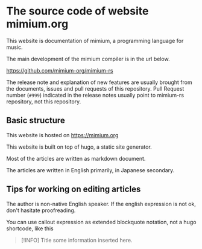 # The source code of website mimium.org

This website is documentation of mimium, a programming language for music.

The main development of the mimium compiler is in the url below.

https://github.com/mimium-org/mimium-rs

The release note and explanation of new features are usually brought from the documents, issues and pull requests of this repository. Pull Request number (`#999`) indicated in the release notes usually point to mimium-rs repository, not this repository. 


## Basic structure

This website is hosted on https://mimium.org

This website is built on top of hugo, a static site generator.

Most of the articles are written as markdown document.

The articles are written in English primarily, in Japanese secondary.

## Tips for working on editing articles

The author is non-native English speaker. If the english expression is not ok, don't hasitate proofreading.

You can use callout expression as extended blockquote notation, not a hugo shortcode, like this 

> [!INFO] Title
> some information inserted here.
